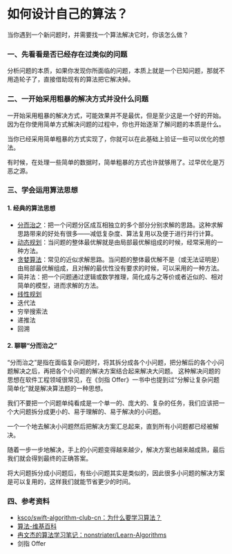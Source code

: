 # 如何设计自己的算法？

当你遇到一个新问题时，并需要找一个算法解决它时，你该怎么做？

### 一、先看看是否已经存在过类似的问题

分析问题的本质，如果你发现你所面临的问题，本质上就是一个已知问题，那就不用造轮子了，直接借助现有的算法把它解决掉。

### 二、一开始采用粗暴的解决方式并没什么问题

一开始采用粗暴的解决方式，可能效果并不是最优，但是至少这是一个好的开始。因为在你使用简单方式解决问题的过程中，你也开始逐渐了解问题的本质是什么。

当你已经采用简单粗暴的方式实现了，你就可以在此基础上验证一些可以优化的想法。

有时候，在处理一些简单的数据时，简单粗暴的方式也许就够用了。过早优化是万恶之源。

### 三、学会运用算法思想
#### 1. 经典的算法思想
- [分而治之](https://zh.wikipedia.org/wiki/分治法)：把一个问题分区成互相独立的多个部分分别求解的思路。这种求解思路带来的好处有很多——减低复杂度、算法复用以及便于进行并行计算。
- [动态规划](https://zh.wikipedia.org/wiki/动态规划)：当问题的整体最优解就是由局部最优解组成的时候，经常采用的一种方法。
- [贪婪算法](https://zh.wikipedia.org/wiki/贪心法)：常见的近似求解思路。当问题的整体最优解不是（或无法证明是）由局部最优解组成，且对解的最优性没有要求的时候，可以采用的一种方法。
- 简并法：把一个问题通过逻辑或数学推理，简化成与之等价或者近似的、相对简单的模型，进而求解的方法。
- [线性规划](https://zh.wikipedia.org/wiki/线性规划)
- 迭代法
- 穷举搜索法
- 递推法
- 回溯

#### 2. 聊聊“分而治之”

“分而治之”是指在面临复杂问题时，将其拆分成各个小问题，把分解后的各个小问题解决之后，再把各个小问题的解决方案结合起来解决大问题。
这种解决问题的思想在软件工程领域很常见，在《剑指 Offer》一书中也提到过“分解让复杂问题简单化”就是解决算法题的一种思想。

我们不要把一个问题单纯看成是一个单一的、庞大的、复杂的任务，我们应该把一个大问题拆分成更小的、易于理解的、易于解决的小问题。

一个一个地去解决小问题然后把解决方案汇总起来，直到所有小问题都已经被解决。

随着一步一步地解决，手上的小问题变得越来越少，解决方案也越来越成熟，最后我们就会得到最终的正确答案。

将大问题拆分成小问题后，有些小问题其实是类似的，因此很多小问题的解决方案是可以复用的，这样我们就能节省更少的时间。


### 四、参考资料
- [ksco/swift-algorithm-club-cn：为什么要学习算法？](https://github.com/ksco/swift-algorithm-club-cn/blob/master/Why%20Algorithms.markdown)
- [算法-维基百科](https://zh.wikipedia.org/wiki/算法#.E5.A4.8D.E6.9D.82.E5.BA.A6)
- [冉文杰的算法学习笔记：nonstriater/Learn-Algorithms](https://github.com/nonstriater/Learn-Algorithms)
- 剑指 Offer
